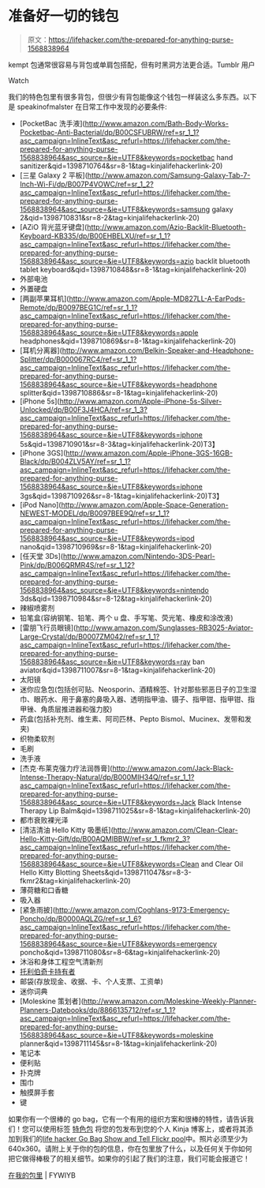 # 准备好一切的钱包

> 原文：<https://lifehacker.com/the-prepared-for-anything-purse-1568838964>

kempt 包通常很容易与背包或单肩包搭配，但有时黑洞方法更合适。Tumblr 用户

Watch

我们的特色包里有很多背包，但很少有背包能像这个钱包一样装这么多东西。以下是 speakinofmalster 在日常工作中发现的必要条件:

*   [PocketBac 洗手液](http://www.amazon.com/Bath-Body-Works-Pocketbac-Anti-Bacterial/dp/B00CSFUBRW/ref=sr_1_1?asc_campaign=InlineText&asc_refurl=https://lifehacker.com/the-prepared-for-anything-purse-1568838964&asc_source=&ie=UTF8&keywords=pocketbac hand sanitizer&qid=1398710764&sr=8-1&tag=kinjalifehackerlink-20)
*   [三星 Galaxy 2 平板](http://www.amazon.com/Samsung-Galaxy-Tab-7-Inch-Wi-Fi/dp/B007P4VOWC/ref=sr_1_2?asc_campaign=InlineText&asc_refurl=https://lifehacker.com/the-prepared-for-anything-purse-1568838964&asc_source=&ie=UTF8&keywords=samsung galaxy 2&qid=1398710831&sr=8-2&tag=kinjalifehackerlink-20)
*   [AZiO 背光蓝牙键盘](http://www.amazon.com/Azio-Backlit-Bluetooth-Keyboard-KB335/dp/B00EHBELXU/ref=sr_1_1?asc_campaign=InlineText&asc_refurl=https://lifehacker.com/the-prepared-for-anything-purse-1568838964&asc_source=&ie=UTF8&keywords=azio backlit bluetooth tablet keyboard&qid=1398710848&sr=8-1&tag=kinjalifehackerlink-20)
*   外部电池
*   外置硬盘
*   [两副苹果耳机](http://www.amazon.com/Apple-MD827LL-A-EarPods-Remote/dp/B0097BEG1C/ref=sr_1_1?asc_campaign=InlineText&asc_refurl=https://lifehacker.com/the-prepared-for-anything-purse-1568838964&asc_source=&ie=UTF8&keywords=apple headphones&qid=1398710869&sr=8-1&tag=kinjalifehackerlink-20)
*   [耳机分离器](http://www.amazon.com/Belkin-Speaker-and-Headphone-Splitter/dp/B000067RC4/ref=sr_1_1?asc_campaign=InlineText&asc_refurl=https://lifehacker.com/the-prepared-for-anything-purse-1568838964&asc_source=&ie=UTF8&keywords=headphone splitter&qid=1398710886&sr=8-1&tag=kinjalifehackerlink-20)
*   [iPhone 5s](http://www.amazon.com/Apple-iPhone-5s-Silver-Unlocked/dp/B00F3J4HCA/ref=sr_1_3?asc_campaign=InlineText&asc_refurl=https://lifehacker.com/the-prepared-for-anything-purse-1568838964&asc_source=&ie=UTF8&keywords=iphone 5s&qid=1398710901&sr=8-3&tag=kinjalifehackerlink-20)T3】
*   [iPhone 3GS](http://www.amazon.com/Apple-iPhone-3GS-16GB-Black/dp/B004ZLV5AY/ref=sr_1_1?asc_campaign=InlineText&asc_refurl=https://lifehacker.com/the-prepared-for-anything-purse-1568838964&asc_source=&ie=UTF8&keywords=iphone 3gs&qid=1398710926&sr=8-1&tag=kinjalifehackerlink-20)T3】
*   [iPod Nano](http://www.amazon.com/Apple-Space-Generation-NEWEST-MODEL/dp/B0097BEE9Q/ref=sr_1_1?asc_campaign=InlineText&asc_refurl=https://lifehacker.com/the-prepared-for-anything-purse-1568838964&asc_source=&ie=UTF8&keywords=ipod nano&qid=1398710969&sr=8-1&tag=kinjalifehackerlink-20)
*   [任天堂 3Ds](http://www.amazon.com/Nintendo-3DS-Pearl-Pink/dp/B006QRMR4S/ref=sr_1_12?asc_campaign=InlineText&asc_refurl=https://lifehacker.com/the-prepared-for-anything-purse-1568838964&asc_source=&ie=UTF8&keywords=nintendo 3ds&qid=1398710984&sr=8-12&tag=kinjalifehackerlink-20)
*   辣椒喷雾剂
*   铅笔盒(容纳钢笔、铅笔、两个 u 盘、手写笔、荧光笔、橡皮和涂改液)
*   [雷朋飞行员眼镜](http://www.amazon.com/Sunglasses-RB3025-Aviator-Large-Crystal/dp/B0007ZM042/ref=sr_1_1?asc_campaign=InlineText&asc_refurl=https://lifehacker.com/the-prepared-for-anything-purse-1568838964&asc_source=&ie=UTF8&keywords=ray ban aviator&qid=1398711007&sr=8-1&tag=kinjalifehackerlink-20)
*   太阳镜
*   迷你应急包(包括创可贴、Neosporin、酒精棉签、针对那些邪恶日子的卫生湿巾、眼药水、用于鼻塞的鼻吸入器、透明指甲油、镊子、指甲钳、指甲钳、指甲锉、角质层推进器和强力胶)
*   药盒(包括补充剂、维生素、阿司匹林、Pepto Bismol、Mucinex、发带和发夹)
*   织物柔软剂
*   毛刷
*   洗手液
*   [杰克·布莱克强力疗法润唇膏](http://www.amazon.com/Jack-Black-Intense-Therapy-Natural/dp/B000MIH34Q/ref=sr_1_1?asc_campaign=InlineText&asc_refurl=https://lifehacker.com/the-prepared-for-anything-purse-1568838964&asc_source=&ie=UTF8&keywords=Jack Black Intense Therapy Lip Balm&qid=1398711025&sr=8-1&tag=kinjalifehackerlink-20)
*   都市衰败裸光泽
*   [清洁清油 Hello Kitty 吸墨纸](http://www.amazon.com/Clean-Clear-Hello-Kitty-Gift/dp/B00AQMIBBW/ref=sr_1_fkmr2_3?asc_campaign=InlineText&asc_refurl=https://lifehacker.com/the-prepared-for-anything-purse-1568838964&asc_source=&ie=UTF8&keywords=Clean and Clear Oil Hello Kitty Blotting Sheets&qid=1398711047&sr=8-3-fkmr2&tag=kinjalifehackerlink-20)
*   薄荷糖和口香糖
*   吸入器
*   [紧急雨披](http://www.amazon.com/Coghlans-9173-Emergency-Poncho/dp/B0000AQLZG/ref=sr_1_6?asc_campaign=InlineText&asc_refurl=https://lifehacker.com/the-prepared-for-anything-purse-1568838964&asc_source=&ie=UTF8&keywords=emergency poncho&qid=1398711080&sr=8-6&tag=kinjalifehackerlink-20)
*   沐浴和身体工程空气清新剂
*   [托利伯奇卡持有者](http://shop.nordstrom.com/s/tory-burch-robinson-card-holder/3149677)
*   邮袋(存放现金、收据、卡、个人支票、工资单)
*   迷你词典
*   [Moleskine 策划者](http://www.amazon.com/Moleskine-Weekly-Planner-Planners-Datebooks/dp/8866135712/ref=sr_1_1?asc_campaign=InlineText&asc_refurl=https://lifehacker.com/the-prepared-for-anything-purse-1568838964&asc_source=&ie=UTF8&keywords=moleskine planner&qid=1398711145&sr=8-1&tag=kinjalifehackerlink-20)
*   笔记本
*   便利贴
*   扑克牌
*   围巾
*   触摸屏手套
*   键

如果你有一个很棒的 go bag，它有一个有用的组织方案和很棒的特性，请告诉我们！您可以使用标签 [特色包](http://kinja.com/tag/featured-bag) 将您的包发布到您的个人 Kinja 博客上，或者将其添加到我们的[life hacker Go Bag Show and Tell Flickr pool](http://www.flickr.com/groups/2301352@N21)中。照片必须至少为 640x360。请附上关于你的包的信息，你在包里放了什么，以及任何关于你如何把它做得棒极了的相关细节。如果你的引起了我们的注意，我们可能会报道它！

[在我的包里](http://fuckyeahwhatsinyourbag.tumblr.com/post/82078825247/submitted-by-speakinofmalster-i-honestly-do-not) | FYWIYB